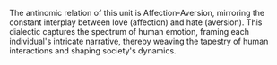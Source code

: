 
The antinomic relation of this unit is Affection-Aversion, mirroring the constant interplay between love (affection) and hate (aversion). This dialectic captures the spectrum of human emotion, framing each individual's intricate narrative, thereby weaving the tapestry of human interactions and shaping society's dynamics.

